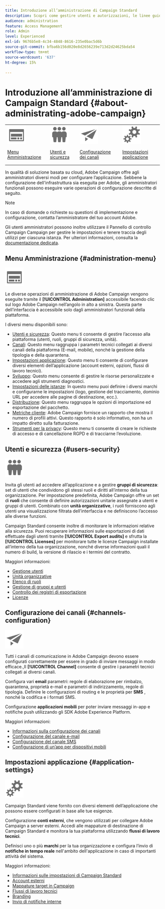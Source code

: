 ```yaml
---
title: Introduzione all’amministrazione di Campaign Standard
description: Scopri come gestire utenti e autorizzazioni, le linee guida per il monitoraggio, le configurazioni specifiche per canale e le linee guida sulle impostazioni delle applicazioni
audience: administration
feature: Access Management
role: Admin
level: Experienced
exl-id: 9676b5e8-4c34-4848-8616-235e0bac5d6b
source-git-commit: bfba6b156d020e8d2656239e713d2d24625bda54
workflow-type: tm+mt
source-wordcount: '637'
ht-degree: 15%

---
```


# Introduzione all’amministrazione di Campaign Standard {#about-administrating-adobe-campaign}

<table>
<tr><td><img src="assets/do-not-localize/icon_menu.svg" width="60px"><p><a href="#administration-menu">Menu Amministrazione</a></p></td>
<td><img src="assets/do-not-localize/icon_users.svg" width="60px"><p><a href="#users-security">Utenti e sicurezza</a></p></td>
<td><img src="assets/do-not-localize/icon_channels.svg" width="60px"><p><a href="#channels-configuration">Configurazione dei canali</a></p></td>
<td><img src="assets/do-not-localize/icon_settings.svg" width="60px"><p><a href="#application-settings">Impostazioni applicazione</a></p></td></tr>
</table>

In qualità di soluzione basata su cloud, Adobe Campaign offre agli amministratori diversi modi per configurare l’applicazione. Sebbene la configurazione dell&#39;infrastruttura sia eseguita per Adobe, gli amministratori funzionali possono eseguire varie operazioni di configurazione descritte di seguito.

>[!NOTE]
>
>In caso di domande o richieste su questioni di implementazione e configurazione, contatta l’amministratore del tuo account Adobe.

Gli utenti amministratori possono inoltre utilizzare il Pannello di controllo Campaign Campaign per gestire le impostazioni e tenere traccia degli utilizzi per ciascuna istanza. Per ulteriori informazioni, consulta la [documentazione dedicata](https://experienceleague.adobe.com/docs/control-panel/using/control-panel-home.html?lang=it).

## Menu Amministrazione {#administration-menu}

<img src="assets/do-not-localize/icon_menu.svg" width="60px">

Le diverse operazioni di amministrazione di Adobe Campaign vengono eseguite tramite il **[!UICONTROL Administration]** accessibile facendo clic sul logo Adobe Campaign nell’angolo in alto a sinistra. Questa parte dell’interfaccia è accessibile solo dagli amministratori funzionali della piattaforma.

I diversi menu disponibili sono:

* [Utenti e sicurezza](../../administration/using/about-access-management.md): Questo menu ti consente di gestire l’accesso alla piattaforma (utenti, ruoli, gruppi di sicurezza, unità).
* [Canali](../../administration/using/about-channel-configuration.md): Questo menu raggruppa i parametri tecnici collegati ai diversi canali della piattaforma (E-mail, mobile), nonché la gestione della tipologia e della quarantena.
* [Impostazioni applicazione](../../administration/using/external-accounts.md): Questo menu ti consente di configurare diversi elementi dell’applicazione (account esterni, opzioni, flussi di lavoro tecnici).
* [Sviluppo](../../developing/using/data-model-concepts.md): Questo menu consente di gestire le risorse personalizzate e accedere agli strumenti diagnostici.
* [Impostazioni delle istanze](../../administration/using/branding.md): In questo menu puoi definire i diversi marchi e configurarne le impostazioni (logo, gestione del tracciamento, dominio URL per accedere alle pagine di destinazione, ecc.).
* [Distribuzione](../../automating/using/managing-packages.md): Questo menu raggruppa le opzioni di importazione ed esportazione del pacchetto.
* [Metriche cliente](../../audiences/using/active-profiles.md): Adobe Campaign fornisce un rapporto che mostra il numero di profili attivi. Questo rapporto è solo informativo, non ha un impatto diretto sulla fatturazione.
* [Strumenti per la privacy](../../start/using/privacy-management.md): Questo menu ti consente di creare le richieste di accesso e di cancellazione RGPD e di tracciarne l’evoluzione.

## Utenti e sicurezza {#users-security}

<img src="assets/do-not-localize/icon_users.svg"  width="60px">

Invita gli utenti ad accedere all’applicazione e a gestire **gruppi di sicurezza**: set di utenti che condividono gli stessi ruoli e diritti all’interno della tua organizzazione. Per impostazione predefinita, Adobe Campaign offre un set di **ruoli** che consente di definire autorizzazioni unitarie assegnate a utenti e gruppi di utenti. Combinato con **unità organizzative**, i ruoli forniscono agli utenti una visualizzazione filtrata dell’interfaccia e ne definiscono l’accesso alle diverse funzioni.

Campaign Standard consente inoltre di monitorare le informazioni relative alla sicurezza. Puoi recuperare informazioni sulle esportazioni di dati effettuate dagli utenti tramite **[!UICONTROL Export audits]** e sfrutta la **[!UICONTROL Licenses]** per monitorare tutte le licenze Campaign installate all’interno della tua organizzazione, nonché diverse informazioni quali il numero di build, la versione di rilascio e i termini del contratto.

Maggiori informazioni:

* [Gestione utenti](../../administration/using/users-management.md)
* [Unità organizzative](../../administration/using/organizational-units.md)
* [Elenco di ruoli](../../administration/using/list-of-roles.md)
* [Gestione di gruppi e utenti](../../administration/using/managing-groups-and-users.md)
* [Controllo dei registri di esportazione](../../administration/using/auditing-export-logs.md)
* [Licenze](../../administration/using/licenses.md)

## Configurazione dei canali {#channels-configuration}

<img src="assets/do-not-localize/icon_channels.svg" width="60px">

Tutti i canali di comunicazione in Adobe Campaign devono essere configurati correttamente per essere in grado di inviare messaggi in modo efficace.,Il **[!UICONTROL Channel]**  consente di gestire i parametri tecnici collegati ai diversi canali.

Configura vari **email** parametri: regole di elaborazione per rimbalzo, quarantena, proprietà e-mail e parametri di indirizzamento, regole di tipologia. Definire le configurazioni di routing e le proprietà per **SMS** , nonché la codifica e i formati SMS.

Configurazione **applicazioni mobili** per poter inviare messaggi in-app e notifiche push utilizzando gli SDK Adobe Experience Platform.

Maggiori informazioni:

* [Informazioni sulla configurazione dei canali](../../administration/using/about-channel-configuration.md)
* [Configurazione del canale e-mail](../../administration/using/configuring-email-channel.md)
* [Configurazione del canale SMS](../../administration/using/configuring-sms-channel.md)
* [Configurazione di un’app per dispositivi mobili](../../administration/using/configuring-a-mobile-application.md)

## Impostazioni applicazione {#application-settings}

<img src="assets/do-not-localize/icon_settings.svg" width="60px">

Campaign Standard viene fornito con diversi elementi dell’applicazione che possono essere configurati in base alle tue esigenze.

Configurazione **conti esterni**, che vengono utilizzati per collegare Adobe Campaign a server esterni. Accedi alle mappature di destinazione di Campaign Standard e monitora la tua piattaforma utilizzando **flussi di lavoro tecnici**.

Definisci uno o più **marchi** per la tua organizzazione e configura l’invio di **notifiche in tempo reale** nell&#39;ambito dell&#39;applicazione in caso di importanti attività del sistema.

Maggiori informazioni:

* [Informazioni sulle impostazioni di Campaign Standard](../../administration/using/about-campaign-standard-settings.md)
* [Account esterni](../../administration/using/external-accounts.md)
* [Mappature target in Campaign](../../administration/using/target-mappings-in-campaign.md)
* [Flussi di lavoro tecnici](../../administration/using/technical-workflows.md)
* [Branding](../../administration/using/branding.md)
* [Invio di notifiche interne](../../administration/using/sending-internal-notifications.md)
